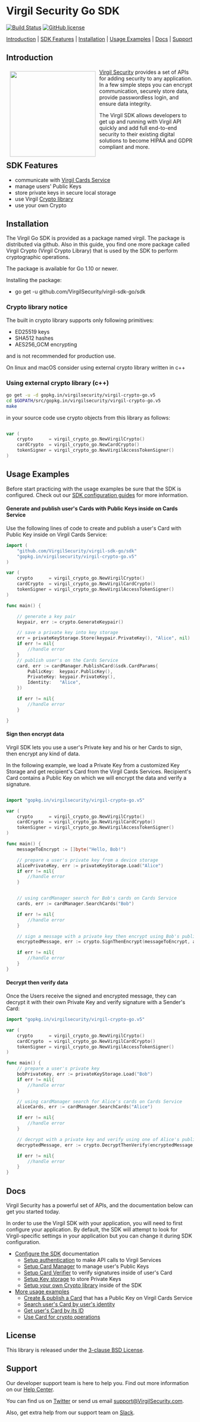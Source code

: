 # Virgil Security Go SDK

[![Build Status](https://travis-ci.com/VirgilSecurity/virgil-sdk-go.png?branch=v5)](https://travis-ci.com/VirgilSecurity/virgil-sdk-go)
[![GitHub license](https://img.shields.io/badge/license-BSD%203--Clause-blue.svg)](https://github.com/VirgilSecurity/virgil/blob/master/LICENSE)


[Introduction](#introduction) | [SDK Features](#sdk-features) | [Installation](#installation) | [Usage Examples](#usage-examples) | [Docs](#docs) | [Support](#support)



## Introduction

<a href="https://developer.virgilsecurity.com/docs"><img width="230px" src="https://cdn.virgilsecurity.com/assets/images/github/logos/virgil-logo-red.png" align="left" hspace="10" vspace="6"></a> [Virgil Security](https://virgilsecurity.com) provides a set of APIs for adding security to any application. In a few simple steps you can encrypt communication, securely store data, provide passwordless login, and ensure data integrity.

The Virgil SDK allows developers to get up and running with Virgil API quickly and add full end-to-end security to their existing digital solutions to become HIPAA and GDPR compliant and more.

## SDK Features
- communicate with [Virgil Cards Service][_cards_service]
- manage users' Public Keys
- store private keys in secure local storage
- use Virgil [Crypto library][_virgil_crypto]
- use your own Crypto


## Installation

The Virgil Go SDK is provided as a package named virgil. The package is distributed via github. Also in this guide, you find one more package called Virgil Crypto (Virgil Crypto Library) that is used by the SDK to perform cryptographic operations.

The package is available for Go 1.10 or newer.

Installing the package:

- go get -u github.com/VirgilSecurity/virgil-sdk-go/sdk


### Crypto library notice

The built in crypto library supports only following primitives:

- ED25519 keys
- SHA512 hashes
- AES256_GCM encrypting

and is not recommended for production use.

On linux and macOS consider using external crypto library written in c++

### Using external crypto library (c++)

```bash
go get -u -d gopkg.in/virgilsecurity/virgil-crypto-go.v5
cd $GOPATH/src/gopkg.in/virgilsecurity/virgil-crypto-go.v5
make
```

in your source code use crypto objects from this library as follows:

```go

var (
	crypto      = virgil_crypto_go.NewVirgilCrypto()
	cardCrypto  = virgil_crypto_go.NewCardCrypto()
	tokenSigner = virgil_crypto_go.NewVirgilAccessTokenSigner()
)
```


## Usage Examples

Before start practicing with the usage examples be sure that the SDK is configured. Check out our [SDK configuration guides][_configure_sdk] for more information.

#### Generate and publish user's Cards with Public Keys inside on Cards Service
Use the following lines of code to create and publish a user's Card with Public Key inside on Virgil Cards Service:

```go
import (
	"github.com/VirgilSecurity/virgil-sdk-go/sdk"
	"gopkg.in/virgilsecurity/virgil-crypto-go.v5"
)

var (
	crypto      = virgil_crypto_go.NewVirgilCrypto()
	cardCrypto  = virgil_crypto_go.NewVirgilCardCrypto()
	tokenSigner = virgil_crypto_go.NewVirgilAccessTokenSigner()
)

func main() {

	// generate a key pair
	keypair, err := crypto.GenerateKeypair()

	// save a private key into key storage
	err = privateKeyStorage.Store(keypair.PrivateKey(), "Alice", nil)
	if err != nil{
		//handle error
	}
	// publish user's on the Cards Service
	card, err := cardManager.PublishCard(&sdk.CardParams{
		PublicKey:  keypair.PublicKey(),
		PrivateKey: keypair.PrivateKey(),
		Identity:   "Alice",
	})

	if err != nil{
		//handle error
	}

}
```

#### Sign then encrypt data

Virgil SDK lets you use a user's Private key and his or her Cards to sign, then encrypt any kind of data.

In the following example, we load a Private Key from a customized Key Storage and get recipient's Card from the Virgil Cards Services. Recipient's Card contains a Public Key on which we will encrypt the data and verify a signature.

```go

import "gopkg.in/virgilsecurity/virgil-crypto-go.v5"

var (
	crypto      = virgil_crypto_go.NewVirgilCrypto()
	cardCrypto  = virgil_crypto_go.NewVirgilCardCrypto()
	tokenSigner = virgil_crypto_go.NewVirgilAccessTokenSigner()
)

func main() {
	messageToEncrypt := []byte("Hello, Bob!")

	// prepare a user's private key from a device storage
	alicePrivateKey, err := privateKeyStorage.Load("Alice")
	if err != nil{
		//handle error
	}


	// using cardManager search for Bob's cards on Cards Service
	cards, err := cardManager.SearchCards("Bob")

	if err != nil{
		//handle error
	}

	// sign a message with a private key then encrypt using Bob's public keys
	encryptedMessage, err := crypto.SignThenEncrypt(messageToEncrypt, alicePrivateKey, cards.ExtractPublicKeys()...)

	if err != nil{
		//handle error
	}
}

```

#### Decrypt then verify data
Once the Users receive the signed and encrypted message, they can decrypt it with their own Private Key and verify signature with a Sender's Card:

```go
import "gopkg.in/virgilsecurity/virgil-crypto-go.v5"

var (
	crypto      = virgil_crypto_go.NewVirgilCrypto()
	cardCrypto  = virgil_crypto_go.NewVirgilCardCrypto()
	tokenSigner = virgil_crypto_go.NewVirgilAccessTokenSigner()
)

func main() {
	// prepare a user's private key
	bobPrivateKey, err := privateKeyStorage.Load("Bob")
	if err != nil{
		//handle error
	}

	// using cardManager search for Alice's cards on Cards Service
	aliceCards, err := cardManager.SearchCards("Alice")

	if err != nil{
		//handle error
	}

	// decrypt with a private key and verify using one of Alice's public keys
	decryptedMessage, err := crypto.DecryptThenVerify(encryptedMessage, bobPrivateKey, cards.ExtractPublicKeys()...)

	if err != nil{
		//handle error
	}
}

```

## Docs
Virgil Security has a powerful set of APIs, and the documentation below can get you started today.

In order to use the Virgil SDK with your application, you will need to first configure your application. By default, the SDK will attempt to look for Virgil-specific settings in your application but you can change it during SDK configuration.

* [Configure the SDK][_configure_sdk] documentation
  * [Setup authentication][_setup_authentication] to make API calls to Virgil Services
  * [Setup Card Manager][_card_manager] to manage user's Public Keys
  * [Setup Card Verifier][_card_verifier] to verify signatures inside of user's Card
  * [Setup Key storage][_key_storage] to store Private Keys
  * [Setup your own Crypto library][_own_crypto] inside of the SDK
* [More usage examples][_more_examples]
  * [Create & publish a Card][_create_card] that has a Public Key on Virgil Cards Service
  * [Search user's Card by user's identity][_search_card]
  * [Get user's Card by its ID][_get_card]
  * [Use Card for crypto operations][_use_card]


## License

This library is released under the [3-clause BSD License](LICENSE).

## Support
Our developer support team is here to help you. Find out more information on our [Help Center](https://help.virgilsecurity.com/).

You can find us on [Twitter](https://twitter.com/VirgilSecurity) or send us email support@VirgilSecurity.com.

Also, get extra help from our support team on [Slack](https://virgilsecurity.slack.com/join/shared_invite/enQtMjg4MDE4ODM3ODA4LTc2OWQwOTQ3YjNhNTQ0ZjJiZDc2NjkzYjYxNTI0YzhmNTY2ZDliMGJjYWQ5YmZiOGU5ZWEzNmJiMWZhYWVmYTM).

[_virgil_crypto]: https://github.com/VirgilSecurity/virgil-crypto-go/tree/master
[_cards_service]: https://developer.virgilsecurity.com/docs/api-reference/card-service/v5
[_use_card]: https://developer.virgilsecurity.com/docs/go/how-to/public-key-management/v5/use-card-for-crypto-operation
[_get_card]: https://developer.virgilsecurity.com/docs/go/how-to/public-key-management/v5/get-card
[_search_card]: https://developer.virgilsecurity.com/docs/go/how-to/public-key-management/v5/search-card
[_create_card]: https://developer.virgilsecurity.com/docs/go/how-to/public-key-management/v5/create-card
[_own_crypto]: https://developer.virgilsecurity.com/docs/go/how-to/setup/v5/setup-own-crypto-library
[_key_storage]: https://developer.virgilsecurity.com/docs/go/how-to/setup/v5/setup-key-storage
[_card_verifier]: https://developer.virgilsecurity.com/docs/go/how-to/setup/v5/setup-card-verifier
[_card_manager]: https://developer.virgilsecurity.com/docs/go/how-to/setup/v5/setup-card-manager
[_setup_authentication]: https://developer.virgilsecurity.com/docs/go/how-to/setup/v5/setup-authentication
[_reference_api]: https://developer.virgilsecurity.com/docs/api-reference
[_configure_sdk]: https://developer.virgilsecurity.com/docs/how-to#sdk-configuration
[_more_examples]: https://developer.virgilsecurity.com/docs/how-to#public-key-management

